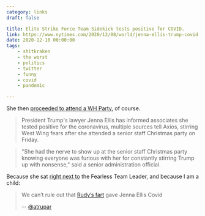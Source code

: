 ```yaml
---
category: links
draft: false

title: Elite Strike Force Team Sidekick tests positive for COVID.
link: https://www.nytimes.com/2020/12/08/world/jenna-ellis-trump-covid.html
date: 2020-12-10 00:00:00
tags:
    - shitkraken
    - the worst
    - politics
    - twitter
    - funny
    - covid
    - pandemic

---
```


She then [proceeded to attend a WH Party](https://www.axios.com/jenna-ellis-trump-lawyer-covid-2bab2624-0b25-4f47-a532-079fd2c392da.html), of course.

> President Trump's lawyer Jenna Ellis has informed associates she tested positive for the coronavirus, multiple sources tell Axios, stirring West Wing fears after she attended a senior staff Christmas party on Friday.

> "She had the nerve to show up at the senior staff Christmas party knowing everyone was furious with her for constantly stirring Trump up with nonsense," said a senior administration official.

Because she sat [right next to](https://www.businessinsider.com/rudy-giuliani-fart-on-camera-confirmed-by-michigan-state-representative-2020-12) the Fearless Team Leader, and because I am a child:

> We can’t rule out that [Rudy’s fart](https://www.businessinsider.com/rudy-giuliani-fart-on-camera-confirmed-by-michigan-state-representative-2020-12) gave Jenna Ellis Covid
>
> -- [@atrupar](https://twitter.com/atrupar/status/1336355451374628864)
